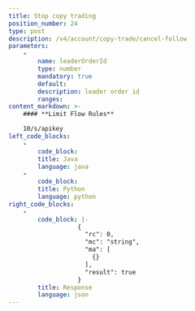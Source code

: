 ```yaml
---
title: Stop copy trading
position_number: 24
type: post
description: /v4/account/copy-trade/cancel-follow
parameters:
    -
        name: leaderOrderId
        type: number
        mandatory: true
        default:
        description: leader order id
        ranges:
content_markdown: >-
    #### **Limit Flow Rules**

    10/s/apikey
left_code_blocks:
    -
        code_block:
        title: Java
        language: java
    -
        code_block:
        title: Python
        language: python
right_code_blocks:
    -
        code_block: |-
                   {
                     "rc": 0,
                     "mc": "string",
                     "ma": [
                       {}
                     ],
                     "result": true
                   }
        title: Response
        language: json
---
```

